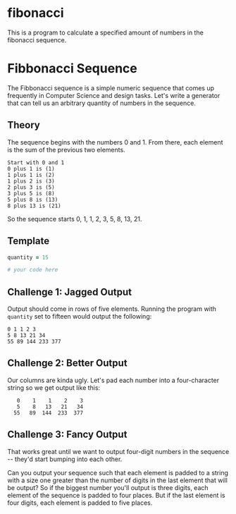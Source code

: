 # fibonacci
This is a program to calculate a specified amount of numbers in the fibonacci sequence.




# Fibbonacci Sequence

The Fibbonacci sequence is a simple numeric sequence that comes up frequently
in Computer Science and design tasks. Let's write a generator that can
tell us an arbitrary quantity of numbers in the sequence.

## Theory

The sequence begins with the numbers 0 and 1. From there, each element is the sum
of the previous two elements.

```
Start with 0 and 1
0 plus 1 is (1)
1 plus 1 is (2)
1 plus 2 is (3)
2 plus 3 is (5)
3 plus 5 is (8)
5 plus 8 is (13)
8 plus 13 is (21)
```

So the sequence starts 0, 1, 1, 2, 3, 5, 8, 13, 21.

## Template

```ruby
quantity = 15

# your code here
```

## Challenge 1: Jagged Output

Output should come in rows of five elements. Running the program with `quantity`
set to fifteen would output the following:

```
0 1 1 2 3
5 8 13 21 34
55 89 144 233 377
```

## Challenge 2: Better Output

Our columns are kinda ugly. Let's pad each number into a four-character string so
we get output like this:

```
   0    1    1    2    3
   5    8   13   21   34
  55   89  144  233  377
```

## Challenge 3: Fancy Output

That works great until we want to output four-digit numbers in the sequence --
they'd start bumping into each other.

Can you output your sequence such that
each element is padded to a string with a size one greater than the number of
digits in the last element that will be output? So if the biggest number you'll
output is three digits, each element of the sequence is padded to four places.
But if the last element is four digits, each element is padded to five places.
